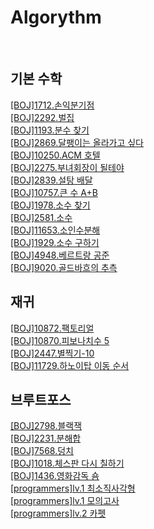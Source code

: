 # Algorythm

<br>

## 기본 수학
[[BOJ]1712.손익분기점](https://github.com/Ok-Cheese/Algorithm/tree/main/BOJ/1712.%EC%86%90%EC%9D%B5%EB%B6%84%EA%B8%B0%EC%A0%90) <br/>
[[BOJ]2292.벌집](https://github.com/Ok-Cheese/Algorithm/tree/main/BOJ/2292.%EB%B2%8C%EC%A7%91) <br/>
[[BOJ]1193.분수 찾기](https://github.com/Ok-Cheese/Algorithm/tree/main/BOJ/1193.%EB%B6%84%EC%88%98%EC%B0%BE%EA%B8%B0) <br/>
[[BOJ]2869.달팽이는 올라가고 싶다](https://github.com/Ok-Cheese/Algorithm/tree/main/BOJ/2869.%EB%8B%AC%ED%8C%BD%EC%9D%B4%EB%8A%94%EC%98%AC%EB%9D%BC%EA%B0%80%EA%B3%A0%EC%8B%B6%EB%8B%A4) <br/>
[[BOJ]10250.ACM 호텔](https://github.com/Ok-Cheese/Algorithm/tree/main/BOJ/10250.ACM%ED%98%B8%ED%85%94) <br/>
[[BOJ]2275.부녀회장이 될테야](https://github.com/Ok-Cheese/Algorithm/tree/main/BOJ/2775.%EB%B6%80%EB%85%80%ED%9A%8C%EC%9E%A5%EC%9D%B4%EB%90%A0%ED%85%8C%EC%95%BC) <br/>
[[BOJ]2839.설탕 배달](https://github.com/Ok-Cheese/Algorithm/tree/main/BOJ/2839.%EC%84%A4%ED%83%95%EB%B0%B0%EB%8B%AC) <br/>
[[BOJ]10757.큰 수 A+B](https://github.com/Ok-Cheese/Algorithm/tree/main/BOJ/10757.%ED%81%B0%EC%88%98A%2BB) <br/>
[[BOJ]1978.소수 찾기](https://github.com/Ok-Cheese/Algorithm/tree/main/BOJ/1978.%EC%86%8C%EC%88%98%EC%B0%BE%EA%B8%B0) <br/>
[[BOJ]2581.소수](https://github.com/Ok-Cheese/Algorithm/tree/main/BOJ/2581.%EC%86%8C%EC%88%98) <br/>
[[BOJ]11653.소인수분해](https://github.com/Ok-Cheese/Algorithm/tree/main/BOJ/11653.%EC%86%8C%EC%9D%B8%EC%88%98%EB%B6%84%ED%95%B4) <br/>
[[BOJ]1929.소수 구하기](https://github.com/Ok-Cheese/Algorithm/tree/main/BOJ/1929.%EC%86%8C%EC%88%98%EA%B5%AC%ED%95%98%EA%B8%B0) <br/>
[[BOJ]4948.베르트랑 공준](https://github.com/Ok-Cheese/Algorithm/tree/main/BOJ/4948.%EB%B2%A0%EB%A5%B4%ED%8A%B8%EB%9E%91%EA%B3%B5%EC%A4%80) <br/>
[[BOJ]9020.골드바흐의 추측](https://github.com/Ok-Cheese/Algorithm/tree/main/BOJ/9020.%EA%B3%A8%EB%93%9C%EB%B0%94%ED%9D%90%EC%9D%98%EC%B6%94%EC%B8%A1) <br/>

## 재귀
[[BOJ]10872.팩토리얼](https://github.com/Ok-Cheese/Algorithm/tree/main/BOJ/10872.%ED%8C%A9%ED%86%A0%EB%A6%AC%EC%96%BC) <br/>
[[BOJ]10870.피보나치수 5](https://github.com/Ok-Cheese/Algorithm/tree/main/BOJ/10870.%ED%94%BC%EB%B3%B4%EB%82%98%EC%B9%98%EC%88%985) <br/>
[[BOJ]2447.별찍기-10](https://github.com/Ok-Cheese/Algorithm/tree/main/BOJ/2447.%EB%B3%84%EC%B0%8D%EA%B8%B010) <br/>
[[BOJ]11729.하노이탑 이동 순서](https://github.com/Ok-Cheese/Algorithm/tree/main/BOJ/11729.%ED%95%98%EB%85%B8%EC%9D%B4%ED%83%91%EC%9D%B4%EB%8F%99%EC%88%9C%EC%84%9C) <br/>

## 브루트포스
[[BOJ]2798.블랙잭](https://github.com/Ok-Cheese/Algorithm/tree/main/BOJ/2798.%EB%B8%94%EB%9E%99%EC%9E%AD) <br/>
[[BOJ]2231.분해합](https://github.com/Ok-Cheese/Algorithm/tree/main/BOJ/2231.%EB%B6%84%ED%95%B4%ED%95%A9) <br/>
[[BOJ]7568.덩치](https://github.com/Ok-Cheese/Algorithm/tree/main/BOJ/7568.%EB%8D%A9%EC%B9%98) <br/>
[[BOJ]1018.체스판 다시 칠하기](https://github.com/Ok-Cheese/Algorithm/tree/main/BOJ/1018.%EC%B2%B4%EC%8A%A4%ED%8C%90%EB%8B%A4%EC%8B%9C%EC%B9%A0%ED%95%98%EA%B8%B0) <br/>
[[BOJ]1436.영화감독 숌](https://github.com/Ok-Cheese/Algorithm/tree/main/BOJ/1436.%EC%98%81%ED%99%94%EA%B0%90%EB%8F%85%EC%88%8C) <br/>
[[programmers]lv.1 최소직사각형](https://github.com/Ok-Cheese/Algorithm/blob/main/Programmers/lv.1/%EC%B5%9C%EC%86%8C%EC%A7%81%EC%82%AC%EA%B0%81%ED%98%95.js) <br/>
[[programmers]lv.1 모의고사](https://github.com/Ok-Cheese/Algorithm/blob/main/Programmers/lv.1/%EB%AA%A8%EC%9D%98%EA%B3%A0%EC%82%AC.js) <br/>
[[programmers]lv.2 카펫](https://github.com/Ok-Cheese/Algorithm/blob/main/Programmers/lv.2/%EC%B9%B4%ED%8E%AB.js) <br/>
